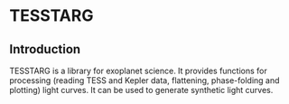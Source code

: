 # TESSTARG

## Introduction

TESSTARG is a library for exoplanet science. It provides functions for processing (reading TESS and Kepler data, flattening, phase-folding and plotting) light curves. It can be used to generate synthetic light curves.
